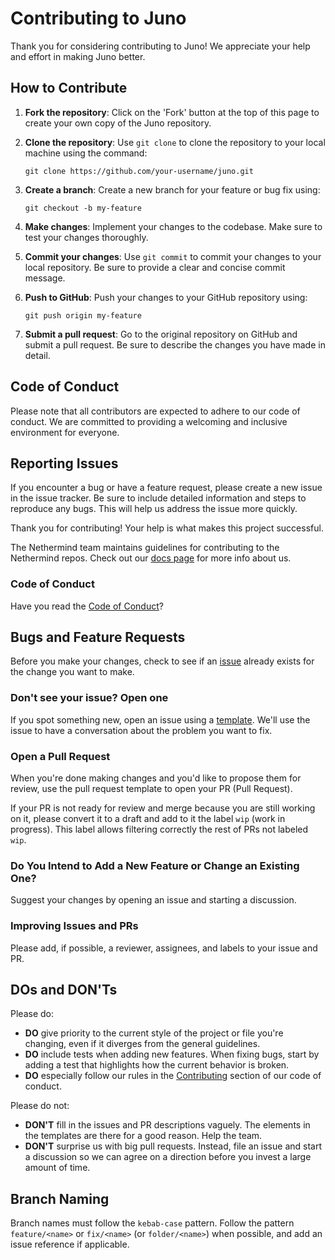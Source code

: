 # Contributing to Juno

Thank you for considering contributing to Juno! We appreciate your help and effort in making Juno better.

## How to Contribute

1. **Fork the repository**: Click on the 'Fork' button at the top of this page to create your own copy of the Juno repository.

2. **Clone the repository**: Use `git clone` to clone the repository to your local machine using the command:
   ```
   git clone https://github.com/your-username/juno.git
   ```

3. **Create a branch**: Create a new branch for your feature or bug fix using:
   ```
   git checkout -b my-feature
   ```

4. **Make changes**: Implement your changes to the codebase. Make sure to test your changes thoroughly.

5. **Commit your changes**: Use `git commit` to commit your changes to your local repository. Be sure to provide a clear and concise commit message.

6. **Push to GitHub**: Push your changes to your GitHub repository using:
   ```
   git push origin my-feature
   ```

7. **Submit a pull request**: Go to the original repository on GitHub and submit a pull request. Be sure to describe the changes you have made in detail.

## Code of Conduct

Please note that all contributors are expected to adhere to our code of conduct. We are committed to providing a welcoming and inclusive environment for everyone.

## Reporting Issues

If you encounter a bug or have a feature request, please create a new issue in the issue tracker. Be sure to include detailed information and steps to reproduce any bugs. This will help us address the issue more quickly.

Thank you for contributing! Your help is what makes this project successful.

The Nethermind team maintains guidelines for contributing to the Nethermind repos. Check out our [docs page](https://docs.nethermind.io/) for more info about us.

### Code of Conduct

Have you read the [Code of Conduct](https://github.com/NethermindEth/juno/blob/main/CODE_OF_CONDUCT.md)?

## Bugs and Feature Requests

Before you make your changes, check to see if an [issue](https://github.com/NethermindEth/juno/issues) already exists for the change you want to make.

### Don't see your issue? Open one

If you spot something new, open an issue using a [template](https://github.com/NethermindEth/juno/issues/new/choose). We'll use the issue to have a conversation about the problem you want to fix.

### Open a Pull Request

When you're done making changes and you'd like to propose them for review, use the pull request template to open your PR (Pull Request).

If your PR is not ready for review and merge because you are still working on it, please convert it to a draft and add to it the label `wip` (work in progress). This label allows filtering correctly the rest of PRs not labeled `wip`.

### Do You Intend to Add a New Feature or Change an Existing One?

Suggest your changes by opening an issue and starting a discussion.

### Improving Issues and PRs

Please add, if possible, a reviewer, assignees, and labels to your issue and PR.

## DOs and DON'Ts

Please do:

* **DO** give priority to the current style of the project or file you're changing, even if it diverges from the general guidelines.
* **DO** include tests when adding new features. When fixing bugs, start by adding a test that highlights how the current behavior is broken.
* **DO** especially follow our rules in the [Contributing](https://github.com/NethermindEth/nethermind/blob/master/CODE_OF_CONDUCT.md#contributing) section of our code of conduct.

Please do not:

* **DON'T** fill in the issues and PR descriptions vaguely. The elements in the templates are there for a good reason. Help the team.
* **DON'T** surprise us with big pull requests. Instead, file an issue and start a discussion so we can agree on a direction before you invest a large amount of time.

## Branch Naming

Branch names must follow the `kebab-case` pattern. Follow the pattern `feature/<name>` or `fix/<name>` (or `folder/<name>`) when possible, and add an issue reference if applicable.
